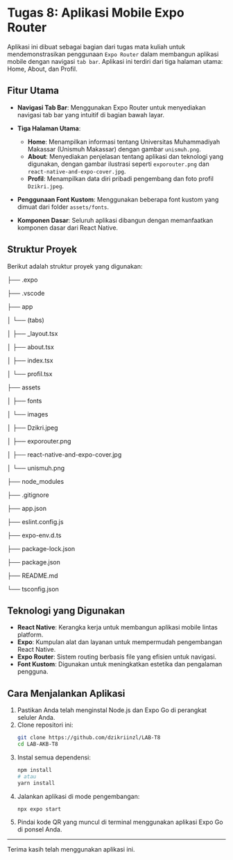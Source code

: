 # Tugas 8: Aplikasi Mobile Expo Router

Aplikasi ini dibuat sebagai bagian dari tugas mata kuliah untuk mendemonstrasikan penggunaan `Expo Router` dalam membangun aplikasi mobile dengan navigasi `tab bar`. Aplikasi ini terdiri dari tiga halaman utama: Home, About, dan Profil.

## Fitur Utama

-   **Navigasi Tab Bar**: Menggunakan Expo Router untuk menyediakan navigasi tab bar yang intuitif di bagian bawah layar.

-   **Tiga Halaman Utama**:
    -   **Home**: Menampilkan informasi tentang Universitas Muhammadiyah Makassar (Unismuh Makassar) dengan gambar `unismuh.png`.
    -   **About**: Menyediakan penjelasan tentang aplikasi dan teknologi yang digunakan, dengan gambar ilustrasi seperti `exporouter.png` dan `react-native-and-expo-cover.jpg`.
    -   **Profil**: Menampilkan data diri pribadi pengembang dan foto profil `Dzikri.jpeg`.

-   **Penggunaan Font Kustom**: Menggunakan beberapa font kustom yang dimuat dari folder `assets/fonts`.

-   **Komponen Dasar**: Seluruh aplikasi dibangun dengan memanfaatkan komponen dasar dari React Native.

## Struktur Proyek

Berikut adalah struktur proyek yang digunakan:

├── .expo

├── .vscode

├── app

│   └── (tabs)

│       ├── _layout.tsx

│       ├── about.tsx

│       ├── index.tsx

│       └── profil.tsx

├── assets

│   ├── fonts

│   └── images

│       ├── Dzikri.jpeg

│       ├── exporouter.png

│       ├── react-native-and-expo-cover.jpg

│       └── unismuh.png

├── node_modules

├── .gitignore

├── app.json

├── eslint.config.js

├── expo-env.d.ts

├── package-lock.json

├── package.json

├── README.md

└── tsconfig.json

## Teknologi yang Digunakan

-   **React Native**: Kerangka kerja untuk membangun aplikasi mobile lintas platform.
-   **Expo**: Kumpulan alat dan layanan untuk mempermudah pengembangan React Native.
-   **Expo Router**: Sistem routing berbasis file yang efisien untuk navigasi.
-   **Font Kustom**: Digunakan untuk meningkatkan estetika dan pengalaman pengguna.

## Cara Menjalankan Aplikasi

1.  Pastikan Anda telah menginstal Node.js dan Expo Go di perangkat seluler Anda.
2.  Clone repositori ini:
    ```bash
    git clone https://github.com/dzikriinzl/LAB-T8
    cd LAB-AKB-T8
    ```
3.  Instal semua dependensi:
    ```bash
    npm install
    # atau
    yarn install
    ```
4.  Jalankan aplikasi di mode pengembangan:
    ```bash
    npx expo start
    ```
5.  Pindai kode QR yang muncul di terminal menggunakan aplikasi Expo Go di ponsel Anda.

---

Terima kasih telah menggunakan aplikasi ini.